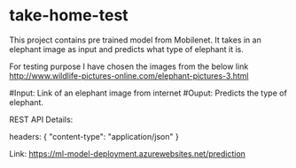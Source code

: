 # take-home-test

This project contains pre trained model from Mobilenet. 
It takes in an elephant image as input and predicts what type of elephant it is.

For testing purpose I have chosen the images from the below link
http://www.wildlife-pictures-online.com/elephant-pictures-3.html


#Input: Link of an elephant image from internet
#Ouput: Predicts the type of elephant.

REST API Details:

headers:
{
	"content-type": "application/json"
}


Link:
https://ml-model-deployment.azurewebsites.net/prediction